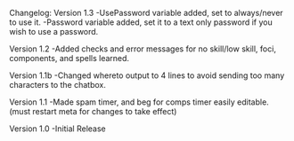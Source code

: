 Changelog:
Version 1.3
-UsePassword variable added, set to always/never to use it.
-Password variable added, set it to a text only password if you wish to use a password.

Version 1.2
-Added checks and error messages for no skill/low skill, foci, components, and spells learned.

Version 1.1b
-Changed whereto output to 4 lines to avoid sending too many characters to the chatbox.

Version 1.1
-Made spam timer, and beg for comps timer easily editable. (must restart meta for changes to take effect)

Version 1.0
-Initial Release